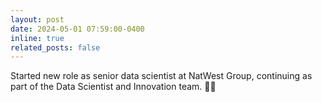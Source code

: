 ```yaml
---
layout: post
date: 2024-05-01 07:59:00-0400
inline: true
related_posts: false
---
```


Started new role as senior data scientist at NatWest Group, continuing as part of the Data Scientist and Innovation team. :scientist:
